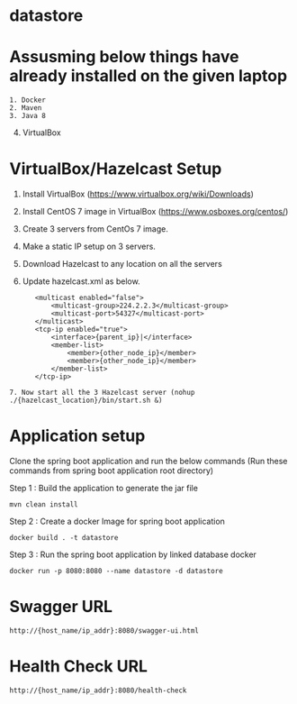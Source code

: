 # datastore

# Assusming below things have already installed on the given laptop

	1. Docker
	2. Maven
	3. Java 8
  4. VirtualBox

# VirtualBox/Hazelcast Setup

  1. Install VirtualBox (https://www.virtualbox.org/wiki/Downloads)
  2. Install CentOS 7 image in VirtualBox (https://www.osboxes.org/centos/)
  3. Create 3 servers from CentOs 7 image.
  4. Make a static IP setup on 3 servers.
  5. Download Hazelcast to any location on all the servers
  6. Update hazelcast.xml as below.
  
            <multicast enabled="false">
                <multicast-group>224.2.2.3</multicast-group>
                <multicast-port>54327</multicast-port>
            </multicast>
            <tcp-ip enabled="true">
                <interface>{parent_ip}|</interface>
                <member-list>
                    <member>{other_node_ip}</member>
                    <member>{other_node_ip}</member>
                </member-list>
            </tcp-ip>
            
    7. Now start all the 3 Hazelcast server (nohup ./{hazelcast_location}/bin/start.sh &)
  

# Application setup

Clone the spring boot application and run the below commands (Run these commands from spring boot application root directory)

Step 1 : Build the application to generate the jar file
	
	mvn clean install

Step 2 : Create a docker Image for spring boot application
	
	docker build . -t datastore

Step 3 : Run the spring boot application by linked database docker
	
	docker run -p 8080:8080 --name datastore -d datastore

# Swagger URL

	http://{host_name/ip_addr}:8080/swagger-ui.html

# Health Check URL

	http://{host_name/ip_addr}:8080/health-check
